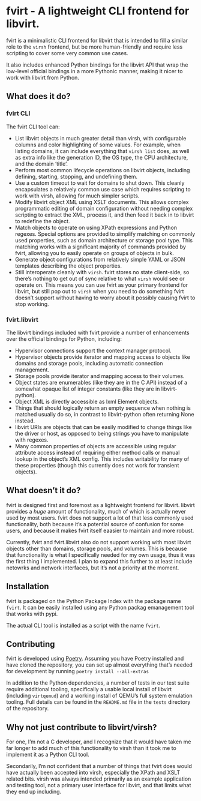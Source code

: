 # fvirt - A lightweight CLI frontend for libvirt.

fvirt is a minimalistic CLI frontend for libvirt that is intended to
fill a similar role to the `virsh` frontend, but be more human-friendly
and require less scripting to cover some very common use cases.

It also includes enhanced Python bindings for the libvirt API that wrap
the low-level official bindings in a more Pythonic manner, making it
nicer to work with libvirt from Python.

## What does it do?

### fvirt CLI

The fvirt CLI tool can:

- List libvirt objects in much greater detail than virsh, with
  configurable columns and color highlighting of some values. For example,
  when listing domains, it can include everything that `virsh list`
  does, as well as extra info like the generation ID, the OS type,
  the CPU architecture, and the domain ‘title’.
- Perform most common lifecycle operations on libvirt objects, including
  defining, starting, stopping, and undefining them.
- Use a custom timeout to wait for domains to shut down. This cleanly
  encapsulates a relatively common use case which requires scripting to
  work with virsh, allowing for much simpler scripts.
- Modify libvirt object XML using XSLT documents. This allows complex
  programmatic editing of domain configuration without needing complex
  scripting to extract the XML, process it, and then feed it back in to
  libvirt to redefine the object.
- Match objects to operate on using XPath expressions and Python
  regexes. Special options are provided to simplify matching on commonly
  used properties, such as domain architecture or storage pool type. This
  matching works with a significant majority of commands provided by
  fvirt, allowing you to easily operate on groups of objects in bulk.
- Generate object configurations from relatively simple YAML or JSON
  templates describing the object properties.
- Still interoperate cleanly with `virsh`. fvirt stores no state
  client-side, so there’s nothing to get out of sync relative to what
  `virsh` would see or operate on. This means you can use fvirt as your
  primary frontend for libvirt, but still pop out to `virsh` when you
  need to do something fvirt doesn’t support without having to worry
  about it possibly causing fvirt to stop working.

### fvirt.libvirt

The libvirt bindings included with fvirt provide a number of enhancements
over the official bindings for Python, including:

- Hypervisor connections support the context manager protocol.
- Hypervisor objects provide iterator and mapping access to objects like
  domains and storage pools, including automatic connection management.
- Storage pools provide iterator and mapping access to their volumes.
- Object states are enumerables (like they are in the C API) instead
  of a somewhat opaque list of integer constants (like they are in
  libvirt-python).
- Object XML is directly accessible as lxml Element objects.
- Things that should logically return an empty sequence when nothing
  is matched usually do so, in contrast to libvirt-python often returning
  None instead.
- libvirt URIs are objects that can be easily modified to change things
  like the driver or host, as opposed to being strings you have to
  manipulate with regexes.
- Many common properties of objects are accessible using regular attribute
  access instead of requiring either method calls or manual lookup in the
  object’s XML config. This includes writability for many of these
  properties (though this currently does not work for transient objects).

## What doesn’t it do?

fvirt is designed first and foremost as a lightweight frontend for
libvirt. libvirt provides a _huge_ amount of functionality, much of which
is actually never used by most users. fvirt does not support a lot of
that less commonly used functionality, both because it’s a potential
source of confusion for some users, and because it makes fvirt itself
eaasier to maintain and more robust.

Currently, fvirt and fvirt.libvirt also do not support working with
most libvirt objects other than domains, storage pools, and volumes. This
is because that functionality is what I specifically needed for my own
usage, thus it was the first thing I implemented. I plan to expand this
further to at least include netowrks and network interfaces, but it’s
not a priority at the moment.

## Installation

fvirt is packaged on the Python Package Index with the package name
`fvirt`. It can be easily installed using any Python packag emanagement
tool that works with pypi.

The actual CLI tool is installed as a script with the name `fvirt`.

## Contributing

fvirt is developed using [Poetry](https://python-poetry.org/). Assuming
you have Poetry installed and have cloned the repository, you can set
up almost everything that’s needed for development by running `poetry
install --all-extras`

In addition to the Python dependencies, a number of tests in our test
suite require additional tooling, specifically a usable local install
of libvirt (including `virtqemud`) and a working install of QEMU’s
full system emulation tooling. Full details can be found in the
`README.md` file in the `tests` directory of the repository.

## Why not just contribute to libvirt/virsh?

For one, I’m not a C developer, and I recognize that it would have
taken me far longer to add much of this functionality to virsh than it
took me to implement it as a Python CLI tool.

Secondarily, I’m not confident that a number of things that fvirt
does would have actually been accepted into virsh, especially the XPath
and XSLT related bits. virsh was always intended primarily as an example
application and testing tool, not a primary user interface for libvirt,
and that limits what they end up including.
